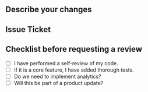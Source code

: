 ## Describe your changes

<!-- Briefly describe the changes introduced in this pull request -->

## Issue Ticket

<!-- Add the issue ticket number and a link to the issue (if applicable) -->

## Checklist before requesting a review

- [ ] I have performed a self-review of my code.
- [ ] If it is a core feature, I have added thorough tests.
- [ ] Do we need to implement analytics? <!-- Yes/No -->
- [ ] Will this be part of a product update? <!-- If yes, provide a brief phrase -->

